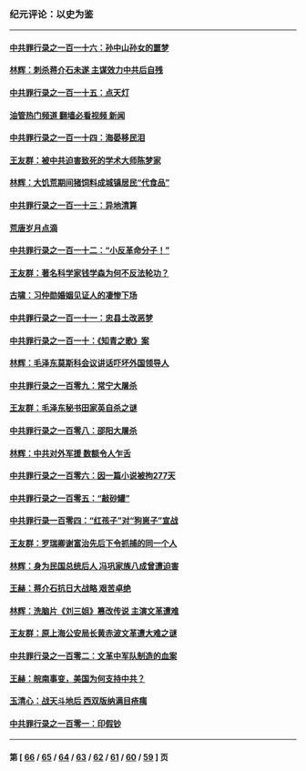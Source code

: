 ### 纪元评论：以史为鉴
---
#### [中共罪行录之一百一十六：孙中山孙女的噩梦](../../pages/nsc1028/n13937214.md?02260330) 
#### [林辉：刺杀蒋介石未遂 主谋效力中共后自残](../../pages/nsc1028/n13935457.md?02260330) 
#### [中共罪行录之一百一十五：点天灯](../../pages/nsc1028/n13935336.md?02260330) 
#### [油管热门频道 翻墙必看视频 新闻](ok?02260330)
#### [中共罪行录之一百一十四：海晏移民泪](../../pages/nsc1028/n13934634.md?02260330) 
#### [王友群：被中共迫害致死的学术大师陈梦家](../../pages/nsc1028/n13932885.md?02260330) 
#### [林辉：大饥荒期间猪饲料成城镇居民“代食品”](../../pages/nsc1028/n13933558.md?02260330) 
#### [中共罪行录之一百一十三：异地清算](../../pages/nsc1028/n13930716.md?02260330) 
#### [荒唐岁月点滴](../../pages/nsc1028/n13931451.md?02260330) 
#### [中共罪行录之一百一十二：“小反革命分子！”](../../pages/nsc1028/n13926295.md?02260330) 
#### [王友群：著名科学家钱学森为何不反法轮功？](../../pages/nsc1028/n13923607.md?02260330) 
#### [古啸：习仲勋婚姻见证人的凄惨下场](../../pages/nsc1028/n13923826.md?02260330) 
#### [中共罪行录之一百一十一：忠县土改恶梦](../../pages/nsc1028/n13923119.md?02260330) 
#### [中共罪行录之一百一十：《知青之歌》案](../../pages/nsc1028/n13920732.md?02260330) 
#### [林辉：毛泽东莫斯科会议讲话吓坏外国领导人](../../pages/nsc1028/n13917931.md?02260330) 
#### [中共罪行录之一百零九：常宁大屠杀](../../pages/nsc1028/n13917366.md?02260330) 
#### [王友群：毛泽东秘书田家英自杀之谜](../../pages/nsc1028/n13916918.md?02260330) 
#### [中共罪行录之一百零八：邵阳大屠杀](../../pages/nsc1028/n13916622.md?02260330) 
#### [林辉：中共对外军援 数额令人乍舌](../../pages/nsc1028/n13914615.md?02260330) 
#### [中共罪行录之一百零六：因一篇小说被拘277天](../../pages/nsc1028/n13913548.md?02260330) 
#### [中共罪行录之一百零五：“敲砂罐”](../../pages/nsc1028/n13912910.md?02260330) 
#### [中共罪行录一百零四：“红孩子”对“狗崽子”宣战](../../pages/nsc1028/n13908811.md?02260330) 
#### [王友群：罗瑞卿谢富治先后下令抓捕的同一个人](../../pages/nsc1028/n13907857.md?02260330) 
#### [林辉：身为民国总统后人 冯巩家族八成曾遭迫害](../../pages/nsc1028/n13907756.md?02260330) 
#### [王赫：蒋介石抗日大战略 艰苦卓绝](../../pages/nsc1028/n13904249.md?02260330) 
#### [林辉：洗脑片《刘三姐》篡改传说 主演文革遭难](../../pages/nsc1028/n13899238.md?02260330) 
#### [王友群：原上海公安局长黄赤波文革遭大难之谜](../../pages/nsc1028/n13898139.md?02260330) 
#### [中共罪行录之一百零二：文革中军队制造的血案](../../pages/nsc1028/n13897782.md?02260330) 
#### [王赫：皖南事变，美国为何支持中共？](../../pages/nsc1028/n13897035.md?02260330) 
#### [玉清心：战天斗地后 西双版纳满目疮痍](../../pages/nsc1028/n13895566.md?02260330) 
#### [中共罪行录之一百零一：印假钞](../../pages/nsc1028/n13896066.md?02260330) 

---
#### 第 [ [66](./66.md?02260330) / [65](./65.md?02260330) / [64](./64.md?02260330) / [63](./63.md?02260330) / [62](./62.md?02260330) / [61](./61.md?02260330) / [60](./60.md?02260330) / [59](./59.md?02260330) ] 页
